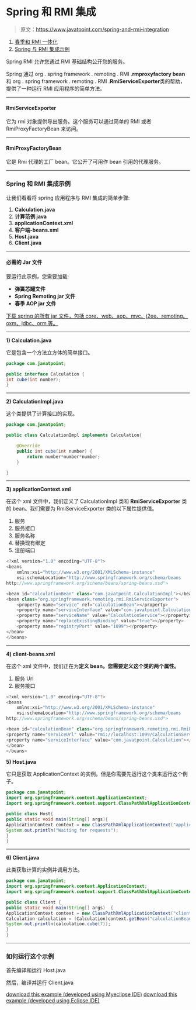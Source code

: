 # Spring 和 RMI 集成

> 原文：<https://www.javatpoint.com/spring-and-rmi-integration>

1.  [春季和 RMI 一体化](#)
2.  [Spring 与 RMI 集成示例](#ex)

Spring RMI 允许您通过 RMI 基础结构公开您的服务。

Spring 通过 org . spring framework . remoting . RMI .**rmproxyfactory bean**和 org . spring framework . remoting . RMI .**RmiServiceExporter**类的帮助，提供了一种运行 RMI 应用程序的简单方法。

* * *

#### RmiServiceExporter

它为 rmi 对象提供导出服务。这个服务可以通过简单的 RMI 或者 RmiProxyFactoryBean 来访问。

* * *

#### RmiProxyFactoryBean

它是 Rmi 代理的工厂 bean。它公开了可用作 bean 引用的代理服务。

* * *

### Spring 和 RMI 集成示例

让我们看看将 spring 应用程序与 RMI 集成的简单步骤:

1.  **Calculation.java**
2.  **计算范例 java**
3.  **applicationContext.xml**
4.  **客户端-beans.xml**
5.  **Host.java**
6.  **Client.java**

* * *

#### 必需的 Jar 文件

要运行此示例，您需要加载:

*   **弹簧芯罐文件**
*   **Spring Remoting jar 文件**
*   **春季 AOP jar 文件**

[下载 spring 的所有 jar 文件，包括 core、web、aop、mvc、j2ee、remoting、oxm、jdbc、orm 等。](https://static.javatpoint.com/src/sp/springjars.zip)

* * *

**1) Calculation.java**

它是包含一个方法立方体的简单接口。

```java
package com.javatpoint;

public interface Calculation {
int cube(int number);
}

```

* * *

**2) CalculationImpl.java**

这个类提供了计算接口的实现。

```java
package com.javatpoint;

public class CalculationImpl implements Calculation{

	@Override
	public int cube(int number) {
		return number*number*number;
	}

}

```

* * *

**3) applicationContext.xml**

在这个 xml 文件中，我们定义了 CalculationImpl 类和 **RmiServiceExporter** 类的 bean。我们需要为 RmiServiceExporter 类的以下属性提供值。

1.  服务
2.  服务接口
3.  服务名称
4.  替换现有绑定
5.  注册端口

```java
<?xml version="1.0" encoding="UTF-8"?>
<beans 
	xmlns:xsi="http://www.w3.org/2001/XMLSchema-instance"
	xsi:schemaLocation="http://www.springframework.org/schema/beans 
http://www.springframework.org/schema/beans/spring-beans.xsd">

<bean id="calculationBean" class="com.javatpoint.CalculationImpl"></bean>
<bean class="org.springframework.remoting.rmi.RmiServiceExporter">
	<property name="service" ref="calculationBean"></property>
	<property name="serviceInterface" value="com.javatpoint.Calculation"></property>
	<property name="serviceName" value="CalculationService"></property>
	<property name="replaceExistingBinding" value="true"></property>
	<property name="registryPort" value="1099"></property>
</bean>
</beans>

```

* * *

**4) client-beans.xml**

在这个 xml 文件中，我们正在为**定义 bean。您需要定义这个类的两个属性。**

1.  服务 Url
2.  服务接口

```java
<?xml version="1.0" encoding="UTF-8"?>
<beans 
	xmlns:xsi="http://www.w3.org/2001/XMLSchema-instance"
	xsi:schemaLocation="http://www.springframework.org/schema/beans 
http://www.springframework.org/schema/beans/spring-beans.xsd">

<bean id="calculationBean" class="org.springframework.remoting.rmi.RmiProxyFactoryBean">
<property name="serviceUrl" value="rmi://localhost:1099/CalculationService"></property>
<property name="serviceInterface" value="com.javatpoint.Calculation"></property>
</bean>
</beans>

```

**5) Host.java**

它只是获取 ApplicationContext 的实例。但是你需要先运行这个类来运行这个例子。

```java
package com.javatpoint;
import org.springframework.context.ApplicationContext;
import org.springframework.context.support.ClassPathXmlApplicationContext;

public class Host{
public static void main(String[] args){
ApplicationContext context = new ClassPathXmlApplicationContext("applicationContext.xml");
System.out.println("Waiting for requests");
}
}

```

* * *

**6) Client.java**

此类获取计算的实例并调用方法。

```java
package com.javatpoint;
import org.springframework.context.ApplicationContext;
import org.springframework.context.support.ClassPathXmlApplicationContext;

public class Client {
public static void main(String[] args) 	{
ApplicationContext context = new ClassPathXmlApplicationContext("client-beans.xml");
Calculation calculation = (Calculation)context.getBean("calculationBean");
System.out.println(calculation.cube(7));
}
}

```

* * *

### 如何运行这个示例

首先编译和运行 Host.java

然后，编译并运行 Client.java

[download this example (developed using Myeclipse IDE)](https://static.javatpoint.com/src/sp/rmi.zip)
[download this example (developed using Eclipse IDE)](https://static.javatpoint.com/src/sp/eclipse/rmi.zip)